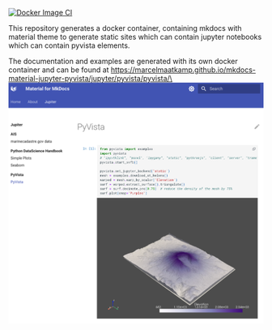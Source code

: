 [![Docker Image CI](https://github.com/marcelmaatkamp/mkdocs-material-jupyter-pyvista/actions/workflows/docker-build-push.yml/badge.svg)](https://github.com/marcelmaatkamp/mkdocs-material-jupyter-pyvista/actions/workflows/docker-build-push.yml)

This repository generates a docker container, containing mkdocs with material theme to generate static sites which can contain jupyter notebooks which can contain pyvista elements.

The documentation and examples are generated with its own docker container and can be found at https://marcelmaatkamp.github.io/mkdocs-material-jupyter-pyvista/jupyter/pyvista/pyvista/\
![PyVista Example 1](images/pyvista_example_1.png)
